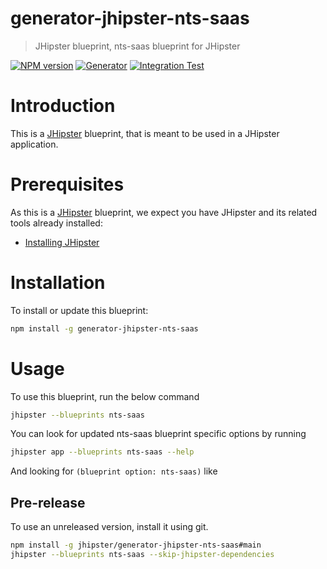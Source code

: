 # generator-jhipster-nts-saas

> JHipster blueprint, nts-saas blueprint for JHipster

[![NPM version][npm-image]][npm-url]
[![Generator][github-generator-image]][github-generator-url]
[![Integration Test][github-integration-image]][github-integration-url]

# Introduction

This is a [JHipster](https://www.jhipster.tech/) blueprint, that is meant to be used in a JHipster application.

# Prerequisites

As this is a [JHipster](https://www.jhipster.tech/) blueprint, we expect you have JHipster and its related tools already installed:

- [Installing JHipster](https://www.jhipster.tech/installation/)

# Installation

To install or update this blueprint:

```bash
npm install -g generator-jhipster-nts-saas
```

# Usage

To use this blueprint, run the below command

```bash
jhipster --blueprints nts-saas
```

You can look for updated nts-saas blueprint specific options by running

```bash
jhipster app --blueprints nts-saas --help
```

And looking for `(blueprint option: nts-saas)` like

## Pre-release

To use an unreleased version, install it using git.

```bash
npm install -g jhipster/generator-jhipster-nts-saas#main
jhipster --blueprints nts-saas --skip-jhipster-dependencies
```

[npm-image]: https://img.shields.io/npm/v/generator-jhipster-nts-saas.svg
[npm-url]: https://npmjs.org/package/generator-jhipster-nts-saas
[github-generator-image]: https://github.com/jhipster/generator-jhipster-nts-saas/actions/workflows/generator.yml/badge.svg
[github-generator-url]: https://github.com/jhipster/generator-jhipster-nts-saas/actions/workflows/generator.yml
[github-integration-image]: https://github.com/jhipster/generator-jhipster-nts-saas/actions/workflows/integration.yml/badge.svg
[github-integration-url]: https://github.com/jhipster/generator-jhipster-nts-saas/actions/workflows/integration.yml
